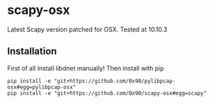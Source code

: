 # scapy-osx

Latest Scapy version patched for OSX. Tested at 10.10.3

## Installation

First of all Install libdnet manually! Then install with pip
```
pip install -e "git+https://github.com/0x90/pylibpcap-osx#egg=pylibpcap-osx"
pip install -e "git+https://github.com/0x90/scapy-osx#egg=scapy"
```

